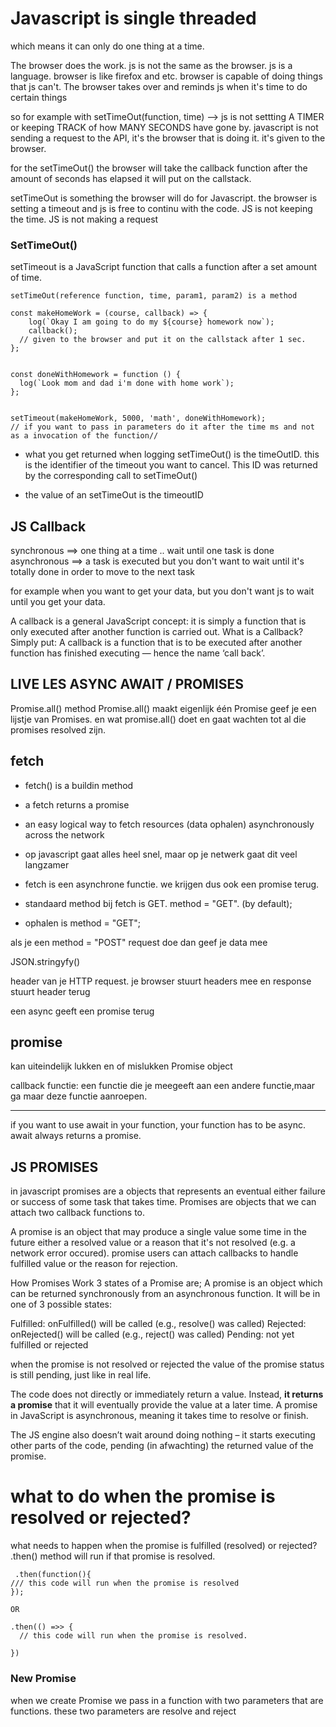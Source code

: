 # Javascript is single threaded 
which means it can only do one thing at a time.

The browser does the work. js is not the same as the browser. js is a language. browser is like firefox and etc. browser is capable of doing things that js can't. The browser takes over and reminds js when it's time to do certain things 

so for example with setTimeOut(function, time) --> js is not settting A TIMER or keeping TRACK of how MANY SECONDS have gone by. 
javascript is not sending a request to the API, it's the browser that is doing it. it's given to the browser. 

for the setTimeOut() the browser will take the callback function after the amount of seconds has elapsed it will put on the callstack. 

setTimeOut is something the browser will do for Javascript. the browser is setting a timeout and js is free to continu with the code. JS is not keeping the time. JS is not making a request



### SetTimeOut()

setTimeout is a JavaScript function that calls a function after a set amount of time.

```
setTimeOut(reference function, time, param1, param2) is a method
```

```
const makeHomeWork = (course, callback) => {
    log(`Okay I am going to do my ${course} homework now`);
    callback(); 
  // given to the browser and put it on the callstack after 1 sec.
};


const doneWithHomework = function () {
  log(`Look mom and dad i'm done with home work`);
};


setTimeout(makeHomeWork, 5000, 'math', doneWithHomework); 
// if you want to pass in parameters do it after the time ms and not as a invocation of the function//

```

* what you get returned when logging setTimeOut() is the timeOutID. this is the identifier of the timeout you want to cancel. This ID was returned by the corresponding call to setTimeOut()

* the value of an setTimeOut is the timeoutID

## JS Callback
synchronous ==> one thing at a time .. wait until one task is done
asynchronous ==> a task is executed but you don't want to wait until it's totally done in order to move to the next task

for example when you want to get your data, but you don't want js to wait until you get your data. 

A callback is a general JavaScript concept: it is simply a function that is only executed after another function is carried out.
What is a Callback?
Simply put: A callback is a function that is to be executed after another function has finished executing — hence the name ‘call back’.



## LIVE LES ASYNC AWAIT / PROMISES

Promise.all() method
Promise.all() maakt eigenlijk één Promise
geef je een lijstje van Promises. en wat promise.all() doet en gaat wachten tot al die promises resolved zijn.


## fetch
- fetch() is a buildin method
- a fetch returns a promise
- an easy logical way to fetch resources (data ophalen)
asynchronously across the network
- op javascript gaat alles heel snel, maar op je netwerk gaat dit veel langzamer
- fetch is een asynchrone functie. we krijgen dus ook een promise terug.
- standaard method bij fetch is GET. method = "GET". (by default);

- ophalen is method = "GET";


als je een method = "POST" request doe dan geef je data mee

JSON.stringyfy() 

header van je HTTP request. je browser stuurt headers mee en response stuurt header terug

een async geeft een promise terug


## promise 
kan uiteindelijk lukken en of mislukken
Promise object 

callback functie: een functie die je meegeeft aan een andere functie,maar ga maar deze functie aanroepen.

--------------

if you want to use await in your function, your function has to be async.
await always returns a promise.


## JS PROMISES 

in javascript promises are a objects that represents an eventual either failure or success of some task that takes time. Promises are objects that we can attach two callback functions to. 

A promise is an object that may produce a single value some time in the future either a resolved value or a reason that it's not resolved (e.g. a network error occured). promise users can attach callbacks to handle fulfilled value or the reason for rejection.


How Promises Work
3 states of a Promise are;
A promise is an object which can be returned synchronously from an asynchronous function. It will be in one of 3 possible states:

Fulfilled: onFulfilled() will be called (e.g., resolve() was called)
Rejected: onRejected() will be called (e.g., reject() was called)
Pending: not yet fulfilled or rejected


when the promise is not resolved or rejected the value of the promise status is still pending, just like in real life. 


The code does not directly or immediately return a value. Instead, **it returns a promise** that it will eventually provide the value at a later time. A promise in JavaScript is asynchronous, meaning it takes time to resolve or finish. 

The JS engine also doesn’t wait around doing nothing – it starts executing other parts of the code, pending (in afwachting) the returned value of the promise.




# what to do when the promise is resolved or rejected? 
what needs to happen when the promise is fulfilled (resolved) or rejected? 
.then() method will run if that promise is resolved.

```
 .then(function(){
/// this code will run when the promise is resolved
});

OR 

.then(() =>> {
  // this code will run when the promise is resolved. 

})
```





### New Promise

when we create Promise we pass in a function with two parameters that are functions. these two parameters are resolve and reject




